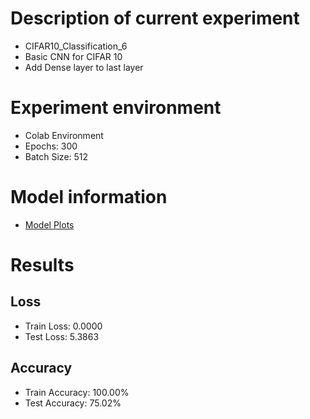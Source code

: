 # Description of current experiment
- CIFAR10_Classification_6
- Basic CNN for CIFAR 10
- Add Dense layer to last layer

# Experiment environment
- Colab Environment
- Epochs: 300
- Batch Size: 512

# Model information
- [Model Plots](model.png)

# Results
## Loss
- Train Loss: 0.0000
- Test Loss: 5.3863

## Accuracy
- Train Accuracy: 100.00%
- Test Accuracy: 75.02%
